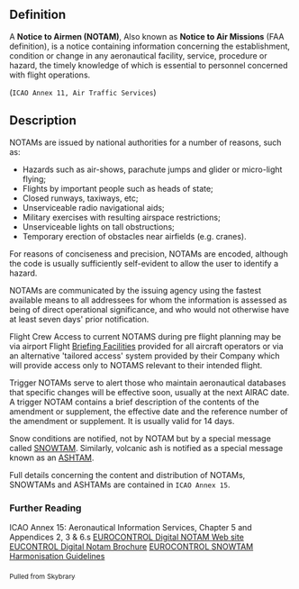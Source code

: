 
## Definition

A **Notice to Airmen (NOTAM)**, Also known as **Notice to Air Missions** (FAA definition), is a notice containing information concerning the establishment, condition or change in any aeronautical facility, service, procedure or hazard, the timely knowledge of which is essential to personnel concerned with flight operations.

(```ICAO Annex 11, Air Traffic Services```)

## Description

NOTAMs are issued by national authorities for a number of reasons, such as:

- Hazards such as air-shows, parachute jumps and glider or micro-light flying;
- Flights by important people such as heads of state;
- Closed runways, taxiways, etc;
- Unserviceable radio navigational aids;
- Military exercises with resulting airspace restrictions;
- Unserviceable lights on tall obstructions;
- Temporary erection of obstacles near airfields (e.g. cranes).

For reasons of conciseness and precision, NOTAMs are encoded, although the code is usually sufficiently self-evident to allow the user to identify a hazard.

NOTAMs are communicated by the issuing agency using the fastest available means to all addressees for whom the information is assessed as being of direct operational significance, and who would not otherwise have at least seven days' prior notification.

Flight Crew Access to current NOTAMS during pre flight planning may be via airport Flight [Briefing Facilities](https://skybrary.aero/index.php/Briefing_Facilities) provided for all aircraft operators or via an alternative 'tailored access' system provided by their Company which will provide access only to NOTAMS relevant to their intended flight.

Trigger NOTAMs serve to alert those who maintain aeronautical databases that specific changes will be effective soon, usually at the next AIRAC date. A trigger NOTAM contains a brief description of the contents of the amendment or supplement, the effective date and the reference number of the amendment or supplement. It is usually valid for 14 days.

Snow conditions are notified, not by NOTAM but by a special message called [SNOWTAM](https://skybrary.aero/index.php/SNOWTAM). Similarly, volcanic ash is notified as a special message known as an [ASHTAM](https://skybrary.aero/index.php/ASHTAM).

Full details concerning the content and distribution of NOTAMs, SNOWTAMs and ASHTAMs are contained in ```ICAO Annex 15```.

### Further Reading

ICAO Annex 15: Aeronautical Information Services, Chapter 5 and Appendices 2, 3 & 6.s
[EUROCONTROL Digital NOTAM Web site](https://www.ead.eurocontrol.int/cms-eadbasic/opencms/en/ead-evolutions/digital-notam/)
[EUCONTROL Digital Notam Brochure](https://skybrary.aero/bookshelf/books/2073.pdf)
[EUROCONTROL SNOWTAM Harmonisation Guidelines](https://skybrary.aero/bookshelf/books/2074.pdf)

<sub>Pulled from</sub> [<sub>Skybrary</sub>](https://skybrary.aero/articles/notice-airmen-notam)